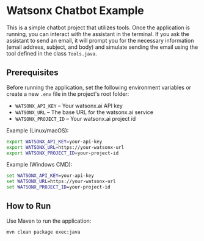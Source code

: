 # Watsonx Chatbot Example

This is a simple chatbot project that utilizes tools.
Once the application is running, you can interact with the assistant in the terminal. If you ask the assistant to send an email, it will prompt you for the necessary information (email address, subject, and body) and simulate sending the email using the tool defined in the class `Tools.java`.

## Prerequisites

Before running the application, set the following environment variables or create a new `.env` file in the project's root folder:

- `WATSONX_API_KEY` – Your watsonx.ai API key
- `WATSONX_URL` – The base URL for the watsonx.ai service
- `WATSONX_PROJECT_ID` – Your watsonx.ai project id

Example (Linux/macOS):
```bash
export WATSONX_API_KEY=your-api-key
export WATSONX_URL=https://your-watsonx-url
export WATSONX_PROJECT_ID=your-project-id
```

Example (Windows CMD):
```cmd
set WATSONX_API_KEY=your-api-key
set WATSONX_URL=https://your-watsonx-url
set WATSONX_PROJECT_ID=your-project-id
```

## How to Run
Use Maven to run the application:

```bash
mvn clean package exec:java
```
